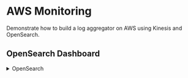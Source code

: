 # AWS Monitoring
Demonstrate how to build a log aggregator on AWS using Kinesis and OpenSearch.

## OpenSearch Dashboard
<details>
  <summary>OpenSearch</summary>

![](opensearch_dashboard.png)
![](opensearch_discover.png)

</details>
